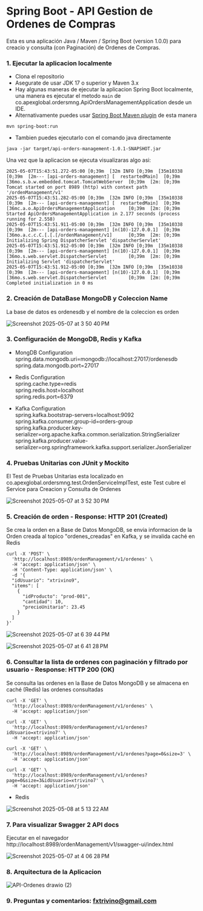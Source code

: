 # Spring Boot - API Gestion de Ordenes de Compras

Esta es una aplicación Java / Maven / Spring Boot (version 1.0.0) para creacio y consulta (con Paginación) de Ordenes de Compras.

### 1. Ejecutar la aplicacion localmente

* Clona el repositorio
* Asegurate de usar JDK 17 o superior y Maven 3.x
* Hay algunas maneras de ejecutar la aplicacion Spring Boot localmente, una manera es ejecutar el metodo `main` de co.apexglobal.ordersmng.ApiOrdersManagementApplication desde un IDE.
* Alternativamente puedes usar [Spring Boot Maven plugin](https://docs.spring.io/spring-boot/docs/current/reference/html/build-tool-plugins-maven-plugin.html) de esta manera

```
mvn spring-boot:run
```

* Tambien puedes ejecutarlo con el comando java directamente
```
java -jar target/api-orders-management-1.0.1-SNAPSHOT.jar
```

Una vez que la aplicacion se ejecuta visualizaras algo asi:

```
2025-05-07T15:43:51.272-05:00 [0;39m  [32m INFO [0;39m  [35m10338 [0;39m  [2m--- [api-orders-management] [  restartedMain]  [0;39m [36mo.s.b.w.embedded.tomcat.TomcatWebServer  [0;39m  [2m: [0;39m Tomcat started on port 8989 (http) with context path '/ordenManagement/v1'
2025-05-07T15:43:51.282-05:00 [0;39m  [32m INFO [0;39m  [35m10338 [0;39m  [2m--- [api-orders-management] [  restartedMain]  [0;39m [36mc.a.o.ApiOrdersManagementApplication     [0;39m  [2m: [0;39m Started ApiOrdersManagementApplication in 2.177 seconds (process running for 2.558)
2025-05-07T15:43:51.911-05:00 [0;39m  [32m INFO [0;39m  [35m10338 [0;39m  [2m--- [api-orders-management] [n(10)-127.0.0.1]  [0;39m [36mo.a.c.c.C.[.[.[/ordenManagement/v1]      [0;39m  [2m: [0;39m Initializing Spring DispatcherServlet 'dispatcherServlet'
2025-05-07T15:43:51.912-05:00 [0;39m  [32m INFO [0;39m  [35m10338 [0;39m  [2m--- [api-orders-management] [n(10)-127.0.0.1]  [0;39m [36mo.s.web.servlet.DispatcherServlet        [0;39m  [2m: [0;39m Initializing Servlet 'dispatcherServlet'
2025-05-07T15:43:51.912-05:00 [0;39m  [32m INFO [0;39m  [35m10338 [0;39m  [2m--- [api-orders-management] [n(10)-127.0.0.1]  [0;39m [36mo.s.web.servlet.DispatcherServlet        [0;39m  [2m: [0;39m Completed initialization in 0 ms
```

### 2. Creación de DataBase MongoDB y Coleccion Name

La base de datos es ordenesdb y el nombre de la coleccion es orden

![Screenshot 2025-05-07 at 3 50 40 PM](https://github.com/user-attachments/assets/791d432a-183e-4929-aa97-41eca29ac135)

### 3. Configuración de MongoDB, Redis y Kafka

- MongDB Configuration  
spring.data.mongodb.uri=mongodb://localhost:27017/ordenesdb  
spring.data.mongodb.port=27017  

- Redis Configuration  
spring.cache.type=redis  
spring.redis.host=localhost  
spring.redis.port=6379  

- Kafka Configuration  
spring.kafka.bootstrap-servers=localhost:9092  
spring.kafka.consumer.group-id=orders-group  
spring.kafka.producer.key-serializer=org.apache.kafka.common.serialization.StringSerializer  
spring.kafka.producer.value-serializer=org.springframework.kafka.support.serializer.JsonSerializer  

### 4. Pruebas Unitarias con JUnit y Mockito

El Test de Pruebas Unitarias esta localizado en co.apexglobal.ordersmng.test.OrdenServiceImplTest, este Test cubre el Service para Creacion y Consulta de Ordenes

![Screenshot 2025-05-07 at 3 52 30 PM](https://github.com/user-attachments/assets/623cdcd0-b81d-42c9-ae8a-15232044d7ef)


### 5. Creación de orden - Response: HTTP 201 (Created)
Se crea la orden en a Base de Datos MongoDB, se envia informacion de la Orden creada al topico "ordenes_creadas" en Kafka, y se invalida caché en Redis

```
curl -X 'POST' \
  'http://localhost:8989/ordenManagement/v1/ordenes' \
  -H 'accept: application/json' \
  -H 'Content-Type: application/json' \
  -d '{
  "idUsuario": "xtrivino9",
  "items": [
    {
      "idProducto": "prod-001",
      "cantidad": 10,
      "precioUnitario": 23.45
    }
  ]
}'
```
![Screenshot 2025-05-07 at 6 39 44 PM](https://github.com/user-attachments/assets/e3fa057c-40b5-4c0f-b55d-490b59e5d342)

![Screenshot 2025-05-07 at 6 41 28 PM](https://github.com/user-attachments/assets/3ebcb9ec-ea84-4f15-badf-c375430e0efa)


### 6. Consultar la lista de ordenes con paginación y filtrado por usuario - Response: HTTP 200 (OK)
Se consulta las ordenes en la Base de Datos MongoDB y se almacena en caché (Redis) las ordenes consultadas

```
curl -X 'GET' \
  'http://localhost:8989/ordenManagement/v1/ordenes' \
  -H 'accept: application/json'
```

```
curl -X 'GET' \
  'http://localhost:8989/ordenManagement/v1/ordenes?idUsuario=xtrivino7' \
  -H 'accept: application/json'
```

```
curl -X 'GET' \
  'http://localhost:8989/ordenManagement/v1/ordenes?page=0&size=3' \
  -H 'accept: application/json'
```

```
curl -X 'GET' \
  'http://localhost:8989/ordenManagement/v1/ordenes?page=0&size=3&idUsuario=xtrivino7' \
  -H 'accept: application/json'
```

- Redis

![Screenshot 2025-05-08 at 5 13 22 AM](https://github.com/user-attachments/assets/8c45e4da-2abc-4272-9605-953c181db17b)



### 7. Para visualizar Swagger 2 API docs

Ejecutar en el navegador http://localhost:8989/ordenManagement/v1/swagger-ui/index.html

![Screenshot 2025-05-07 at 4 06 28 PM](https://github.com/user-attachments/assets/73ebfe3e-3356-421b-8983-d5b2a7b69024)


### 8. Arquitectura de la Aplicacion

![API-Ordenes drawio (2)](https://github.com/user-attachments/assets/3597ba5c-fb43-4108-8acd-029ef969bdd8)


### 9. Preguntas y comentarios: fxtrivino@gmail.com
